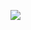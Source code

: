 ﻿[![](https://www.herokucdn.com/deploy/button.png)](https://heroku.com/deploy?template=https://github.com/bishangeye/3he1.git)
